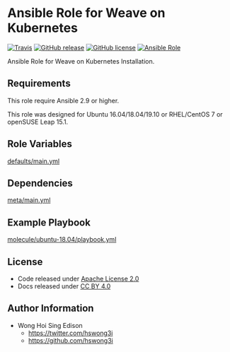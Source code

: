 # Ansible Role for Weave on Kubernetes

[![Travis](https://img.shields.io/travis/alvistack/ansible-role-kubernetes-weave.svg)](https://travis-ci.org/alvistack/ansible-role-kubernetes-weave)
[![GitHub release](https://img.shields.io/github/release/alvistack/ansible-role-kubernetes-weave.svg)](https://github.com/alvistack/ansible-role-kubernetes-weave)
[![GitHub license](https://img.shields.io/github/license/alvistack/ansible-role-kubernetes-weave.svg)](https://github.com/alvistack/ansible-role-kubernetes-weave/blob/master/LICENSE)
[![Ansible Role](https://img.shields.io/badge/galaxy-alvistack.kubernetes_weave-blue.svg)](https://galaxy.ansible.com/alvistack/kubernetes_weave)

Ansible Role for Weave on Kubernetes Installation.

## Requirements

This role require Ansible 2.9 or higher.

This role was designed for Ubuntu 16.04/18.04/19.10 or RHEL/CentOS 7 or openSUSE Leap 15.1.

## Role Variables

[defaults/main.yml](defaults/main.yml)

## Dependencies

[meta/main.yml](meta/main.yml)

## Example Playbook

[molecule/ubuntu-18.04/playbook.yml](molecule/ubuntu-18.04/playbook.yml)

## License

  - Code released under [Apache License 2.0](LICENSE)
  - Docs released under [CC BY 4.0](http://creativecommons.org/licenses/by/4.0/)

## Author Information

  - Wong Hoi Sing Edison
      - <https://twitter.com/hswong3i>
      - <https://github.com/hswong3i>
